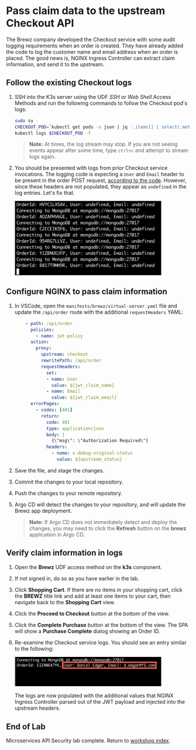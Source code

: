 # Pass claim data to the upstream Checkout API

The Brewz company developed the Checkout service with some audit logging requirements when an order is created. They have already added the code to log  the customer name and email address when an order is placed. The good news is, NGINX Ingress Controller can extract claim information, and send it to the upstream.

## Follow the existing Checkout logs

1. SSH into the K3s server using the UDF *SSH* or *Web Shell* Access Methods and run the following commands to follow the Checkout pod's logs:

    ```bash
    sudo su -
    CHECKOUT_POD=`kubectl get pods -o json | jq '.items[] | select(.metadata.name | startswith("checkout")) | .metadata.name' -r`
    kubectl logs $CHECKOUT_POD -f
    ```

    > **Note:** At times, the log stream may stop. If you are not seeing events appear after some time, type `ctrl+c` and attempt to stream logs again.

1. You should be presented with logs from prior Checkout service invocations. The logging code is expecting a `User` and `Email` header to be present in the order POST request, [according to the code](https://github.com/f5devcentral/spa-demo-app/blob/ed8115a684ed918f73d01d61c831c8439409cbec/checkout/paths/order.js#L13). However, since these headers are not populated, they appear as `undefined` in the log entries. Let's fix that.

    <img src="../assets/checkout_order_service_logs.png" alt="Checkout service logs" width="400"/>

## Configure NGINX to pass claim information

1. In VSCode, open the `manifests/brewz/virtual-server.yaml` file and update the `/api/order` route with the additional `requestHeaders` YAML:

    ```yaml
        - path: /api/order
          policies:
            - name: jwt-policy
          action:
            proxy:
              upstream: checkout
              rewritePath: /api/order
              requestHeaders:
                set:
                - name: User
                  value: ${jwt_claim_name}
                - name: Email
                  value: ${jwt_claim_email}
          errorPages:
            - codes: [401]
              return:
                code: 401
                type: application/json
                body: |
                  {\"msg\": \"Authorization Required\"}
                headers:
                  - name: x-debug-original-status
                    value: ${upstream_status}
    ```

1. Save the file, and stage the changes.

1. Commit the changes to your local repository.

1. Push the changes to your remote repository.

1. Argo CD will detect the changes to your repository, and will update the Brewz app deployment.

    > **Note:** If Argo CD does not immediately detect and deploy the changes, you may need to click the **Refresh** button on the **brewz** application in Argo CD.

## Verify claim information in logs

1. Open the **Brewz** UDF access method on the **k3s** component.

1. If not signed in, do so as you have earlier in the lab.

1. Click **Shopping Cart**. If there are no items in your shopping cart, click the **BREWZ** title link and add at least one items to your cart, then navigate back to the **Shopping Cart** view.

1. Click the **Proceed to Checkout** button at the bottom of the view.

1. Click the **Complete Purchase** button at the bottom of the view. The SPA will show a **Purchase Complete** dialog showing an Order ID.

1. Re-examine the Checkout service logs. You should see an entry similar to the following:

    <img src="../assets/checkout_order_service_logs_2.png" alt="Checkout service logs" width="400"/>

    The logs are now populated with the additional values that NGINX Ingress Controller parsed out of the JWT payload and injected into the upstream headers.

## End of Lab

Microservices API Security lab complete. Return to [workshop index](../README.md).
